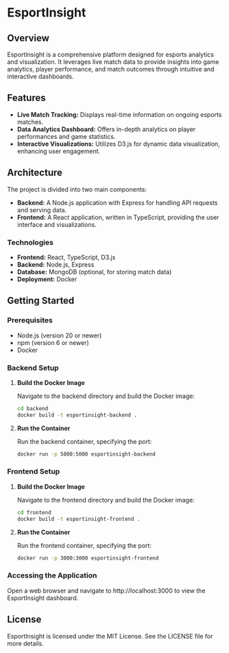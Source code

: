 # EsportInsight

## Overview

EsportInsight is a comprehensive platform designed for esports analytics and visualization. It leverages live match data to provide insights into game analytics, player performance, and match outcomes through intuitive and interactive dashboards.

## Features

- **Live Match Tracking:** Displays real-time information on ongoing esports matches.
- **Data Analytics Dashboard:** Offers in-depth analytics on player performances and game statistics.
- **Interactive Visualizations:** Utilizes D3.js for dynamic data visualization, enhancing user engagement.

## Architecture

The project is divided into two main components:

- **Backend:** A Node.js application with Express for handling API requests and serving data.
- **Frontend:** A React application, written in TypeScript, providing the user interface and visualizations.

### Technologies

- **Frontend:** React, TypeScript, D3.js
- **Backend:** Node.js, Express
- **Database:** MongoDB (optional, for storing match data)
- **Deployment:** Docker

## Getting Started

### Prerequisites

- Node.js (version 20 or newer)
- npm (version 6 or newer)
- Docker

### Backend Setup

1. **Build the Docker Image**

   Navigate to the backend directory and build the Docker image:

   ```bash
   cd backend
   docker build -t esportinsight-backend .

2. **Run the Container**

    Run the backend container, specifying the port:

    ```bash
    docker run -p 5000:5000 esportinsight-backend

### Frontend Setup
1. **Build the Docker Image**

   Navigate to the frontend directory and build the Docker image:

   ```bash
   cd frontend
   docker build -t esportinsight-frontend .

2. **Run the Container**

    Run the frontend container, specifying the port:

    ```bash
    docker run -p 3000:3000 esportinsight-frontend

### Accessing the Application 
Open a web browser and navigate to http://localhost:3000 to view the EsportInsight dashboard.

## License
EsportInsight is licensed under the MIT License. See the LICENSE file for more details.
